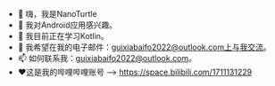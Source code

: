 - 👋 嗨，我是NanoTurtle
- 👀 我对Android应用感兴趣。
- 🌱 我目前正在学习Kotlin。
- 💞️ 我希望在我的电子邮件：guixiabaifo2022@outlook.com上与我交流。
- 📫 如何联系我：guixiabaifo2022@outlook.com。
- ❤️这是我的哔哩哔哩账号 --> https://space.bilibili.com/1711131229

